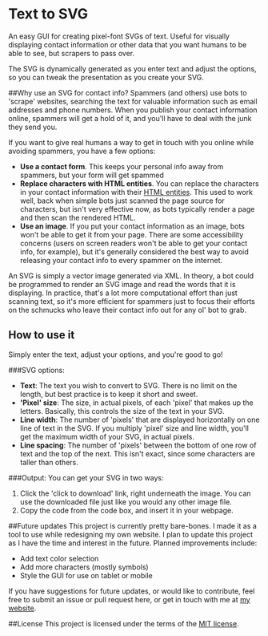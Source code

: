 # Text to SVG
An easy GUI for creating pixel-font SVGs of text. Useful for visually displaying contact information or other data that you want humans to be able to see, but scrapers to pass over.

The SVG is dynamically generated as you enter text and adjust the options, so you can tweak the presentation as you create your SVG.

##Why use an SVG for contact info?
Spammers (and others) use bots to 'scrape' websites, searching the text for valuable information such as email addresses and phone numbers. When you publish your contact information online, spammers will get a hold of it, and you'll have to deal with the junk they send you.

If you want to give real humans a way to get in touch with you online while avoiding spammers, you have a few options:

* **Use a contact form**.
  This keeps your personal info away from spammers, but your form will get spammed
* **Replace characters with HTML entities**.
  You can replace the characters in your contact information with their [HTML entities](https://developer.mozilla.org/en-US/docs/Glossary/Entity). This used to work well, back when simple bots just scanned the page source for characters, but isn't very effective now, as bots typically render a page and then scan the rendered HTML.
* **Use an image**.
  If you put your contact information as an image, bots won't be able to get it from your page. There are some accessibility concerns (users on screen readers won't be able to get your contact info, for example), but it's generally considered the best way to avoid releasing your contact info to every spammer on the internet.

An SVG is simply a vector image generated via XML. In theory, a bot could be programmed to render an SVG image and read the words that it is displaying. In practice, that's a lot more computational effort than just scanning text, so it's more efficient for spammers just to focus their efforts on the schmucks who leave their contact info out for any ol' bot to grab.

## How to use it
Simply enter the text, adjust your options, and you're good to go!

###SVG options:
* **Text**: The text you wish to convert to SVG. There is no limit on the length, but best practice is to keep it short and sweet.
* **'Pixel' size**: The size, in actual pixels, of each 'pixel' that makes up the letters. Basically, this controls the size of the text in your SVG.
* **Line width**: The number of 'pixels' that are displayed horizontally on one line of text in the SVG. If you multiply 'pixel' size and line width, you'll get the maximum width of your SVG, in actual pixels.
* **Line spacing**: The number of 'pixels' between the bottom of one row of text and the top of the next. This isn't exact, since some characters are taller than others.

###Output:
You can get your SVG in two ways:
1. Click the 'click to download' link, right underneath the image. You can use the downloaded file just like you would any other image file.
2. Copy the code from the code box, and insert it in your webpage.

##Future updates
This project is currently pretty bare-bones. I made it as a tool to use while redesigning my own website. I plan to update this project as I have the time and interest in the future. Planned improvements include:

* Add text color selection
* Add more characters (mostly symbols)
* Style the GUI for use on tablet or mobile

If you have suggestions for future updates, or would like to contribute, feel free to submit an issue or pull request here, or get in touch with me at [my website](https://ogdendavis.com/).

##License
This project is licensed under the terms of the [MIT license](https://www.mit.edu/~amini/LICENSE.md).
